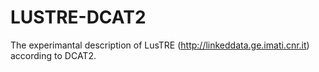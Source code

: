 # LUSTRE-DCAT2
The experimantal description of LusTRE (http://linkeddata.ge.imati.cnr.it) according to DCAT2.
